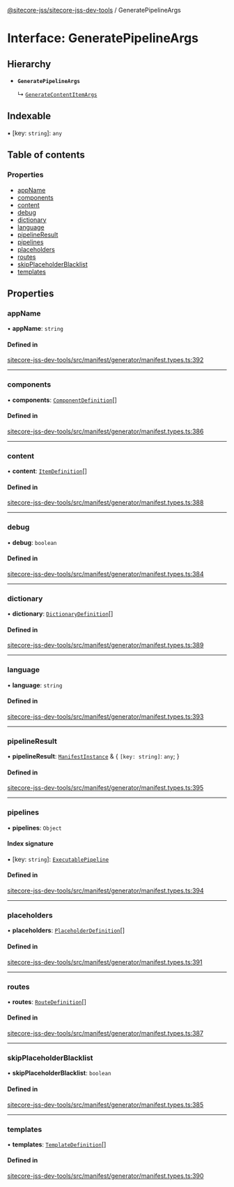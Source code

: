 [@sitecore-jss/sitecore-jss-dev-tools](../README.md) / GeneratePipelineArgs

# Interface: GeneratePipelineArgs

## Hierarchy

- **`GeneratePipelineArgs`**

  ↳ [`GenerateContentItemArgs`](GenerateContentItemArgs.md)

## Indexable

▪ [key: `string`]: `any`

## Table of contents

### Properties

- [appName](GeneratePipelineArgs.md#appname)
- [components](GeneratePipelineArgs.md#components)
- [content](GeneratePipelineArgs.md#content)
- [debug](GeneratePipelineArgs.md#debug)
- [dictionary](GeneratePipelineArgs.md#dictionary)
- [language](GeneratePipelineArgs.md#language)
- [pipelineResult](GeneratePipelineArgs.md#pipelineresult)
- [pipelines](GeneratePipelineArgs.md#pipelines)
- [placeholders](GeneratePipelineArgs.md#placeholders)
- [routes](GeneratePipelineArgs.md#routes)
- [skipPlaceholderBlacklist](GeneratePipelineArgs.md#skipplaceholderblacklist)
- [templates](GeneratePipelineArgs.md#templates)

## Properties

### appName

• **appName**: `string`

#### Defined in

[sitecore-jss-dev-tools/src/manifest/generator/manifest.types.ts:392](https://github.com/Sitecore/jss/blob/c27405f28/packages/sitecore-jss-dev-tools/src/manifest/generator/manifest.types.ts#L392)

___

### components

• **components**: [`ComponentDefinition`](ComponentDefinition.md)[]

#### Defined in

[sitecore-jss-dev-tools/src/manifest/generator/manifest.types.ts:386](https://github.com/Sitecore/jss/blob/c27405f28/packages/sitecore-jss-dev-tools/src/manifest/generator/manifest.types.ts#L386)

___

### content

• **content**: [`ItemDefinition`](ItemDefinition.md)[]

#### Defined in

[sitecore-jss-dev-tools/src/manifest/generator/manifest.types.ts:388](https://github.com/Sitecore/jss/blob/c27405f28/packages/sitecore-jss-dev-tools/src/manifest/generator/manifest.types.ts#L388)

___

### debug

• **debug**: `boolean`

#### Defined in

[sitecore-jss-dev-tools/src/manifest/generator/manifest.types.ts:384](https://github.com/Sitecore/jss/blob/c27405f28/packages/sitecore-jss-dev-tools/src/manifest/generator/manifest.types.ts#L384)

___

### dictionary

• **dictionary**: [`DictionaryDefinition`](DictionaryDefinition.md)[]

#### Defined in

[sitecore-jss-dev-tools/src/manifest/generator/manifest.types.ts:389](https://github.com/Sitecore/jss/blob/c27405f28/packages/sitecore-jss-dev-tools/src/manifest/generator/manifest.types.ts#L389)

___

### language

• **language**: `string`

#### Defined in

[sitecore-jss-dev-tools/src/manifest/generator/manifest.types.ts:393](https://github.com/Sitecore/jss/blob/c27405f28/packages/sitecore-jss-dev-tools/src/manifest/generator/manifest.types.ts#L393)

___

### pipelineResult

• **pipelineResult**: [`ManifestInstance`](ManifestInstance.md) & \{ `[key: string]`: `any`;  }

#### Defined in

[sitecore-jss-dev-tools/src/manifest/generator/manifest.types.ts:395](https://github.com/Sitecore/jss/blob/c27405f28/packages/sitecore-jss-dev-tools/src/manifest/generator/manifest.types.ts#L395)

___

### pipelines

• **pipelines**: `Object`

#### Index signature

▪ [key: `string`]: [`ExecutablePipeline`](ExecutablePipeline.md)

#### Defined in

[sitecore-jss-dev-tools/src/manifest/generator/manifest.types.ts:394](https://github.com/Sitecore/jss/blob/c27405f28/packages/sitecore-jss-dev-tools/src/manifest/generator/manifest.types.ts#L394)

___

### placeholders

• **placeholders**: [`PlaceholderDefinition`](PlaceholderDefinition.md)[]

#### Defined in

[sitecore-jss-dev-tools/src/manifest/generator/manifest.types.ts:391](https://github.com/Sitecore/jss/blob/c27405f28/packages/sitecore-jss-dev-tools/src/manifest/generator/manifest.types.ts#L391)

___

### routes

• **routes**: [`RouteDefinition`](RouteDefinition.md)[]

#### Defined in

[sitecore-jss-dev-tools/src/manifest/generator/manifest.types.ts:387](https://github.com/Sitecore/jss/blob/c27405f28/packages/sitecore-jss-dev-tools/src/manifest/generator/manifest.types.ts#L387)

___

### skipPlaceholderBlacklist

• **skipPlaceholderBlacklist**: `boolean`

#### Defined in

[sitecore-jss-dev-tools/src/manifest/generator/manifest.types.ts:385](https://github.com/Sitecore/jss/blob/c27405f28/packages/sitecore-jss-dev-tools/src/manifest/generator/manifest.types.ts#L385)

___

### templates

• **templates**: [`TemplateDefinition`](TemplateDefinition.md)[]

#### Defined in

[sitecore-jss-dev-tools/src/manifest/generator/manifest.types.ts:390](https://github.com/Sitecore/jss/blob/c27405f28/packages/sitecore-jss-dev-tools/src/manifest/generator/manifest.types.ts#L390)

